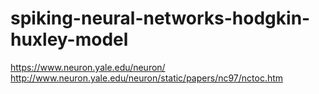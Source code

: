 # spiking-neural-networks-hodgkin-huxley-model

https://www.neuron.yale.edu/neuron/
http://www.neuron.yale.edu/neuron/static/papers/nc97/nctoc.htm
